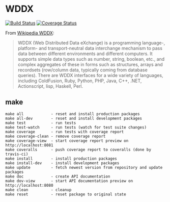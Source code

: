 WDDX
====

[![Build Status](https://travis-ci.org/SimasGodovan/WDDX.png?branch=master)](https://travis-ci.org/SimasGodovan/WDDX)
[![Coverage Status](https://coveralls.io/repos/SimasGodovan/WDDX/badge.png)](https://coveralls.io/r/SimasGodovan/WDDX)

From [Wikipedia WDDX](http://en.wikipedia.org/wiki/WDDX):
> WDDX (Web Distributed Data eXchange) is a programming language-, platform- and transport-neutral data interchange
> mechanism to pass data between different environments and different computers. It supports simple data types
> such as number, string, boolean, etc., and complex aggregates of these in forms such as structures, arrays and
> recordsets (row/column data, typically coming from database queries). There are WDDX interfaces for a wide
> variety of languages, including ColdFusion, Ruby, Python, PHP, Java, C++, .NET, Actionscript, lisp, Haskell, Perl.

## make
```
make all            - reset and install production packages
make all-dev        - reset and install development packages
make test           - run tests
make test-watch     - run tests (watch for test suite changes)
make coverage       - run tests with coverage report
make coverage-clean - remove coverage report
make coverage-view  - start coverage report preview on http://localhost:8081
make coveralls      - push coverage report to coveralls (done by travis-ci)
make install        - install production packages
make install-dev    - install development packages
make update         - fetch newest version from repository and update packages
make doc            - create API documentation
make dov-view       - start API documentation preview on http://localhost:8080
make clean          - cleanup
make reset          - reset package to original state
```